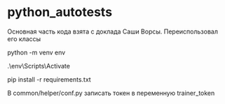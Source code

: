 # python_autotests

Основная часть кода взята с доклада Саши Ворсы. Переиспользовал его классы

python -m venv env

.\env\Scripts\Activate

pip install -r requirements.txt

В common/helper/conf.py записать токен в переменную trainer_token 

